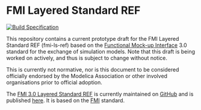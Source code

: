 # FMI Layered Standard REF

[![Build Specification](https://github.com/PMSFIT/fmi-ls-ref/actions/workflows/build-ls-ref.yml/badge.svg)](https://github.com/PMSFIT/fmi-ls-ref/actions/workflows/build-ls-ref.yml)

This repository contains a current prototype draft for the FMI Layered
Standard REF (fmi-ls-ref) based on the [Functional Mock-up Interface][FMI]
3.0 standard for the exchange of simulation models.
Note that this draft is being worked on actively, and thus is subject to change without notice.

This is currently not normative, nor is this document to be considered
officially endorsed by the Modelica Association or other involved
organisations prior to official adoption.

The [FMI 3.0 Layered Standard REF][spec] is currently maintained on
[GitHub][githubspec] and is published [here][spec]. It is based on
the [FMI][] standard.

[FMI]: https://fmi-standard.org/
[githubspec]: docs/index.adoc
[spec]: https://pmsfit.github.io/fmi-ls-ref/main/
